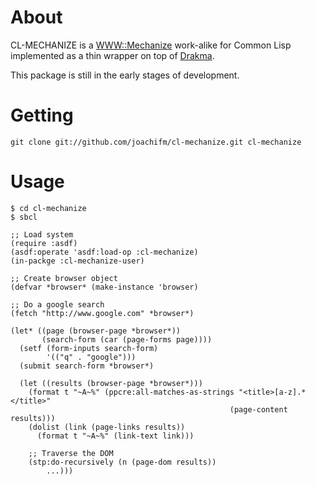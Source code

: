 # About
CL-MECHANIZE is a [WWW::Mechanize] work-alike for Common Lisp
implemented as a thin wrapper on top of [Drakma].

This package is still in the early stages of development.

[WWW::Mechanize]: http://search.cpan.org/dist/WWW-Mechanize/lib/WWW/Mechanize.pm
[Drakma]: http://weitz.de/drakma

# Getting
`git clone git://github.com/joachifm/cl-mechanize.git cl-mechanize`

# Usage

    $ cd cl-mechanize
    $ sbcl

    ;; Load system
    (require :asdf)
    (asdf:operate 'asdf:load-op :cl-mechanize)
    (in-packge :cl-mechanize-user)

    ;; Create browser object
    (defvar *browser* (make-instance 'browser)

    ;; Do a google search
    (fetch "http://www.google.com" *browser*)

    (let* ((page (browser-page *browser*))
           (search-form (car (page-forms page))))
      (setf (form-inputs search-form)
            '(("q" . "google")))
      (submit search-form *browser*)

      (let ((results (browser-page *browser*)))
        (format t "~A~%" (ppcre:all-matches-as-strings "<title>[a-z].*</title>"
                                                     (page-content results)))
        (dolist (link (page-links results))
          (format t "~A~%" (link-text link)))

        ;; Traverse the DOM
        (stp:do-recursively (n (page-dom results))
            ...)))
